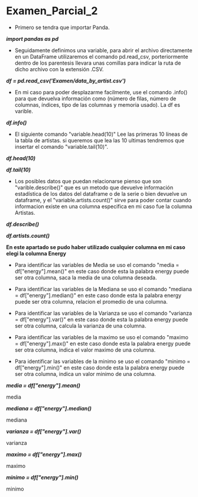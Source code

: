 # Examen_Parcial_2

- Primero se tendra que importar Panda.

***import pandas as pd***

- Seguidamente definimos una variable, para abrir el archivo directamente en un DataFrame utilizaremos
  el comando pd.read_csv, porteriormente dentro de los parentesis llevara unas comillas para indicar la
  ruta de dicho archivo con la extensión .CSV.
  
***df = pd.read_csv('Examen/data_by_artist.csv')***

- En mi caso para poder desplazarme facilmente, use el comando .info() para que devuelva información como
  (número de filas, número de columnas, índices, tipo de las columnas y memoria usado). La df es varible.
  
***df.info()***

- El siguiente comando "variable.head(10)" Lee las primeras 10 líneas de la tabla de artistas. si queremos que lea las 10 ultimas
  tendremos que insertar el comando "variable.tail(10)".

***df.head(10)***

***df.tail(10)***

- Los posibles datos que puedan relacionarse pienso que son "varible.describe()" que es un metodo que devuelve
  información estadística de los datos del dataframe o de la serie o bien devuelve un dataframe, y el "variable.artists.count()"
  sirve para poder contar cuando informacion existe en una columna especifica en mi caso fue la columna Artistas.

***df.describe()***

***df.artists.count()***


**En este apartado se pudo haber utilizado cualquier columna en mi caso elegi la columna Energy**
- Para identificar las variables de Media se uso el comando "media = df["energy"].mean()" en este caso donde esta la palabra energy
  puede ser otra columna, saca la media de una columna deseada.
  
- Para identificar las variables de la Mediana se uso el comando "mediana = df["energy"].median()" en este caso donde esta la palabra energy
  puede ser otra columna, relacion el promedio de una columna.
  
- Para identificar las variables de la Varianza se uso el comando "varianza = df["energy"].var()" en este caso donde esta la palabra energy
  puede ser otra columna, calcula la varianza de una columna.
  
- Para identificar las variables de la maximo se uso el comando "maximo = df["energy"].max()" en este caso donde esta la palabra energy
  puede ser otra columna, indica el valor maximo de una columna.

- Para identificar las variables de la minimo se uso el comando "minimo = df["energy"].min()" en este caso donde esta la palabra energy
  puede ser otra columna, indica un valor minimo de una columna.
  
***media = df["energy"].mean()***

media

***mediana = df["energy"].median()***

mediana

***varianza = df["energy"].var()***

varianza

***maximo = df["energy"].max()***

maximo

***minimo = df["energy"].min()***

minimo
